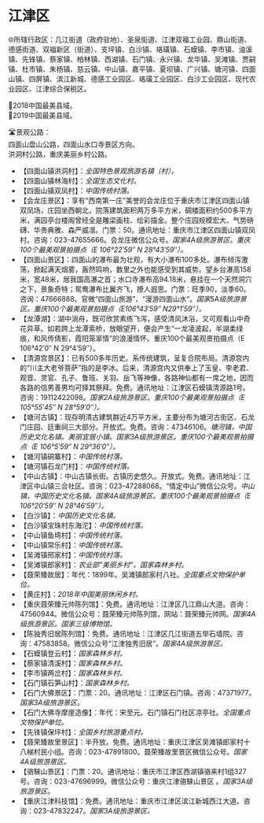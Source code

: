 # 江津区  
🌐所辖行政区：几江街道（政府驻地）、圣泉街道、江津双福工业园、鼎山街道、德感街道、双福新区（街道）、支坪镇、白沙镇、珞璜镇、石蟆镇、李市镇、油溪镇、先锋镇、蔡家镇、柏林镇、西湖镇、石门镇、永兴镇、龙华镇、吴滩镇、贾嗣镇、杜市镇、朱杨镇、慈云镇、中山镇、嘉平镇、夏坝镇、广兴镇、塘河镇、四面山镇、四屏镇、滨江新城、德感工业园区、珞璜工业园区、白沙工业园区、现代农业园区、江津综合保税区。  
  
🏅2018中国最美县域。  
🏅2019中国最美县域。  
  
🛣️景观公路：  
四面山盘山公路，四面山水口寺景区方向。  
洪洞村公路，重庆美丽乡村公路。  
  
* 【四面山镇洪洞村】：*全国特色景观旅游名镇（村）。*
* 【四面山镇林海村】：*全国生态文化村。*
* 【四面山镇双凤村】：*中国传统村落。*  
* 【会龙庄景区】：享有“西南第一庄”美誉的会龙庄位于重庆市江津区四面山镇双凤场，庄园坐西朝北，院落建筑面积两万多平方米，碉楼面积约500多平方米，满园亭台楼阁曾经全是雕梁画柱、绘彩描金。整个庄园规模宏大、气势磅礴、华贵典雅、森严威凛。门票：50。通讯地址：重庆市江津区四面山镇双凤村。咨询：023-47655666。会龙庄微信公众号。*国家4A级旅游景区。重庆100个最美观景拍摄点（E 106°22′59″ N 28°43′59″）。*  
* 【四面山景区】：四面山的瀑布最为壮观，有大小瀑布100多处。瀑布倾泻激荡，掀起满天烟雾，轰然鸣响，数里之外也能感受到其威势。望乡台瀑高158米，宽48米，居我国高瀑之首；水口寺瀑布高94.18米，悬挂在一个天然洞穴之下，景象奇特；鸳鸯瀑布比翼齐飞，撩人遐思。门票：旺季90，淡季60。咨询：47666888。官微“四面山旅游”、“漫游四面山水”。*国家5A级旅游景区。重庆100个最美观景拍摄点（E106°43′59″ N29°1′59″）。*
* 【龙潭湖】：湖中淌舟，既可欣赏素练飞泻，感受清风沐浴，又可观看山中奇花异草。如若跨上龙潭索桥，放眼望开，便会产生“一龙凌波起，半湖柔绿痕，和风传倩影，霞阳笼翠情”的浪漫情怀。重庆100个最美观景拍摄点（E 106°42′0″ N 29°4′59″）。
* 【清源宫景区】：已有500多年历史。系传统建筑，呈复合院布局。清源宫内的“川主大老爷菩萨”指的是李冰。后来，清源宫内又供奉上了玉皇、李老君、观音、灵官、孔子、鲁班、关羽、岳飞等神像，各路神仙都有一席之地，因而各路的信男善男均可择其祭拜。免费。通讯地址：江津区石蟆镇清源路1号。咨询：19112422098。*国家2A级旅游景区。重庆100个最美观景拍摄点（E 105°55′45″ N 28°59′0″）。*  
* 【塘河古镇】：现存明清古建筑群近4万平方米，主要分布为塘河古街区、石龙门庄园、廷重祠三大部分。开放式。免费。咨询：47346106。*塘河镇，中国历史文化名镇。美丽宜居小镇。国家3A级旅游景区。重庆100个最美观景拍摄点（E 106°5′59″ N 29°36′0″）。*  
* 【塘河镇硐寨村】：*中国传统村落。*
* 【塘河镇石龙门村】：*中国传统村落。*
* 【中山古镇】：中山古镇长街。古镇历史悠久。开放式。免费。通讯地址：江津区中山镇三合社区。咨询：023-47288068。“情定中山”微信公众号。*中山镇，中国历史文化名镇。国家4A级旅游景区。重庆100个最美观景拍摄点（E 106°20′59″ N 28°46′59″）。*  
* 【白沙镇】：*中国历史文化名镇。*
* 【白沙镇宝珠村东海沱】：*中国传统村落。*
* 【中山镇鱼塆村】：*中国传统村落。*
* 【中山镇常乐村】：*中国传统村落。*  
* 【吴滩镇邢家村】：*中国传统村落。*
* 【吴滩镇郎家村】：*农业部“美丽乡村”。国家森林乡村。*
* 【聂荣臻故居】：年代：1899年。吴滩镇郎家村八社。*全国重点文物保护单位。*
* 【黄庄村】：*2018年中国美丽休闲乡村。*
* 【重庆聂荣臻元帅陈列馆】：免费。通讯地址：江津区几江鼎山大道。咨询：47560944。微信公众号：聂荣臻元帅陈列馆，网站：聂荣臻元帅网。*国家4A级旅游景区。国家三级博物馆。*  
* 【陈独秀旧居陈列馆】：免费。通讯地址：江津区几江街道五举石墙院。咨询：47583858。微信公众号“江津独秀旧居”。*国家4A级旅游景区。*  
* 【石蟆镇登云村】：*国家森林乡村。*
* 【蔡家镇清溪村】：*国家森林乡村。*
* 【李市镇两岔村】：*国家森林乡村。*
* 【石门镇石笋山村】：*国家森林乡村。*
* 【石门大佛景区】：门票：20。通讯地址：江津区石门镇。咨询：47371977。*国家3A级旅游景区。*  
* 【石门大佛寺摩崖造像】：年代：宋至元。石门镇石门社区凉亭社。*全国重点文物保护单位。*
* 【先锋镇保坪村】：*全国乡村旅游重点村。*  
* 【聂荣臻故里景区】：半开放。免费。通讯地址：重庆江津区吴滩镇郎家村十八梯村民小组。咨询：023-47891800。聂荣臻故里景区微信公众号。*国家4A级旅游景区。*  
* 【骆騋山景区】：门票：20。通讯地址：重庆市江津区西湖镇骆来村1组327号。咨询：023-47696999。微信公众号：重庆江津骆騋山景区 。*国家3A级旅游景区。*  
* 【重庆江津科技馆】：免费。通讯地址：重庆市江津区滨江新城西江大道。咨询：023-47832247。*国家3A级旅游景区。*  